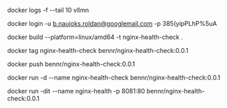  docker logs -f --tail 10 vllmn

 docker login -u b.naujoks.roldan@googlemail.com -p 385(yipPLhP%5uA

docker build --platform=linux/amd64 -t nginx-health-check .

docker tag nginx-health-check bennr/nginx-health-check:0.0.1

docker push bennr/nginx-health-check:0.0.1

docker run -d --name nginx-health-check bennr/nginx-health-check:0.0.1


docker run -dit --name nginx-health -p 8081:80 bennr/nginx-health-check:0.0.1
